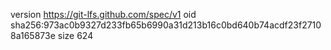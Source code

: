version https://git-lfs.github.com/spec/v1
oid sha256:973ac0b9327d233fb65b6990a31d213b16c0bd640b74acdf23f27108a165873e
size 624
